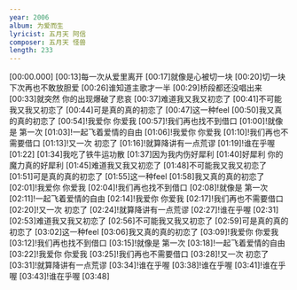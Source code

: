 ```yaml
---
year: 2006
album: 为爱而生
lyricist: 五月天 阿信
composer: 五月天 怪兽
length: 233
---
```

[00:00.000]
[00:13]每一次从爱里离开
[00:17]就像是心被切一块
[00:20]切一块 下次再也不敢放胆爱
[00:26]谁知道主歌才一半
[00:29]桥段都还没唱出来
[00:33]就突然 你的出现爆破了悲哀
[00:37]难道我又我又初恋了
[00:41]不可能我又我又初恋了
[00:44]可是真的真的初恋了
[00:47]这一种feel
[00:50]我又真的真的初恋了
[00:54]!我爱你 你爱我
[00:57]!我们再也找不到借口
[01:00]!就像是 第一次
[01:03]!一起飞着爱情的自由
[01:06]!我爱你 你爱我
[01:10]!我们再也不需要借口
[01:13]!又一次 初恋了
[01:16]!就算降讲有一点荒谬
[01:19]!谁在乎喔
[01:22]
[01:34]我吃了铁牛运功散
[01:37]因为我内伤好犀利
[01:40]好犀利 你的魔力真的好犀利
[01:45]难道我又我又初恋了
[01:48]不可能我又我又初恋了
[01:51]可是真的真的初恋了
[01:55]这一种feel
[01:58]我又真的真的初恋了
[02:01]!我爱你 你爱我
[02:04]!我们再也找不到借口
[02:08]!就像是 第一次
[02:11]!一起飞着爱情的自由
[02:14]!我爱你 你爱我
[02:17]!我们再也不需要借口
[02:20]!又一次 初恋了
[02:24]!就算降讲有一点荒谬
[02:27]!谁在乎喔
[02:31]
[02:53]难道我又我又初恋了
[02:56]不可能我又我又初恋了
[02:59]可是真的真的初恋了
[03:02]这一种feel
[03:06]我又真的真的初恋了
[03:09]!我爱你 你爱我
[03:12]!我们再也找不到借口
[03:15]!就像是 第一次
[03:18]!一起飞着爱情的自由
[03:22]!我爱你 你爱我
[03:25]!我们再也不需要借口
[03:28]!又一次 初恋了
[03:31]!就算降讲有一点荒谬
[03:34]!谁在乎喔
[03:38]!谁在乎喔
[03:41]!谁在乎喔
[03:43]!谁在乎喔
[03:48]